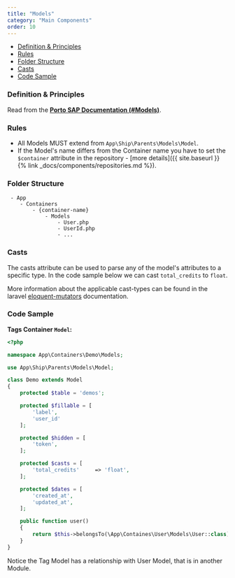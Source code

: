 ```yaml
---
title: "Models"
category: "Main Components"
order: 10
---
```


- [Definition & Principles](#definition-principles)
- [Rules](#rules)
- [Folder Structure](#folder-structure)
- [Casts](#casts)
- [Code Sample](#code-sample)

<a name="definition-principles"></a>

### Definition & Principles

Read from the [**Porto SAP Documentation (#Models)**](https://github.com/Mahmoudz/Porto#Models).

<a name="rules"></a>

### Rules

- All Models MUST extend from `App\Ship\Parents\Models\Model`.
- If the Model's name differs from the Container name you have to set the `$container` attribute in the repository - [more details]({{ site.baseurl }}{% link _docs/components/repositories.md %}).

<a name="folder-structure"></a>

### Folder Structure

```
 - App
    - Containers
        - {container-name}
            - Models
                - User.php
                - UserId.php
                - ...
```

<a name="casts"></a>

### Casts
The casts attribute can be used to parse any of the model's attributes to a specific type. In the code sample below we can cast `total_credits` to `float`.

More information about the applicable cast-types can be found in the laravel [eloquent-mutators](https://laravel.com/docs/5.4/eloquent-mutators) documentation.


<a name="code-sample"></a>

### Code Sample

**Tags Container `Model`:**

```php
<?php

namespace App\Containers\Demo\Models;

use App\Ship\Parents\Models\Model;

class Demo extends Model
{
    protected $table = 'demos';

    protected $fillable = [
        'label',
        'user_id'
    ];

    protected $hidden = [
        'token',
    ];

    protected $casts = [
        'total_credits'     => 'float',
    ];

    protected $dates = [
        'created_at',
        'updated_at',
    ];

    public function user()
    {
        return $this->belongsTo(\App\Containes\User\Models\User::class);
    }
}
```

Notice the Tag Model has a relationship with User Model, that is in another Module.
